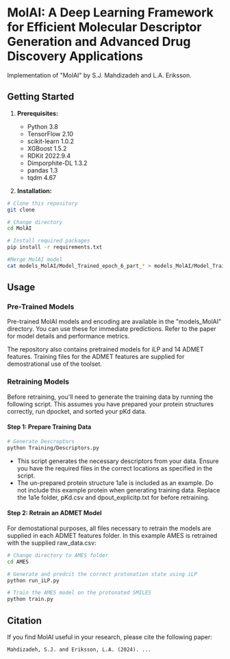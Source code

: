 
# MolAI: A Deep Learning Framework for Efficient Molecular Descriptor Generation and Advanced Drug Discovery Applications
Implementation of "MolAI" by S.J. Mahdizadeh and L.A. Eriksson.

## Getting Started

1. **Prerequisites:**
   * Python 3.8
   * TensorFlow 2.10
   * scikit-learn 1.0.2
   * XGBoost 1.5.2
   * RDKit 2022.9.4
   * Dimporphite-DL 1.3.2
   * pandas 1.3
   * tqdm 4.67

2. **Installation:**

```bash
# Clone this repository
git clone

# Change directory
cd MolAI

# Install required packages
pip install -r requirements.txt

#Merge MolAI model
cat models_MolAI/Model_Trained_epoch_6_part_* > models_MolAI/Model_Trained_epoch_6.h5
```

## Usage

### Pre-Trained Models

Pre-trained MolAI models and encoding are available in the "models_MolAI" directory. You can use these for immediate predictions. Refer to the paper for model details and performance metrics.

The repository also contains pretrained models for iLP and 14 ADMET features. Training files for the ADMET features are supplied for demostrational use of the toolset. 

### Retraining Models

Before retraining, you'll need to generate the training data by running the following script. This assumes you have prepared your protein structures correctly, run dpocket, and sorted your pKd data.

#### Step 1: Prepare Training Data

```bash
# Generate Descroptors
python Training/Descriptors.py
```
- This script generates the necessary descriptors from your data. Ensure you have the required files in the correct locations as specified in the script.
- The un-prepared protein structure 1a1e is included as an example. Do not include this example protein when generating training data. Replace the 1a1e folder, pKd.csv and dpout_explicitp.txt for before retraining. 

#### Step 2: Retrain an ADMET Model

For demostational purposes, all files necessary to retrain the models are supplied in each ADMET features folder. In this example AMES is retrained with the supplied raw_data.csv:

```bash
# Change directory to AMES folder
cd AMES

# Generate and predcit the correct protonation state using iLP
python run_iLP.py

# Train the AMES model on the protonated SMILES
python train.py

```

## Citation

If you find MolAI useful in your research, please cite the following paper:

```
Mahdizadeh, S.J. and Eriksson, L.A. (2024). ...
```
